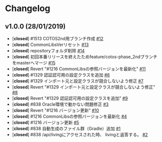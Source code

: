# Changelog

## v1.0.0 (28/01/2019)
- [**closed**] #1513 COTOS2nd用ブランチ作成 [#12](https://mygithub.ritscm.xyz/cotos/LivingAnswer/pull/12)
- [**closed**] CommonLibsVerリセット [#13](https://mygithub.ritscm.xyz/cotos/LivingAnswer/pull/13)
- [**closed**] repositoryフォルダ削除 [#14](https://mygithub.ritscm.xyz/cotos/LivingAnswer/pull/14)
- [**closed**] 初回本番リリースを終えたためfeature/cotos-phase_2ndブランチをmasterへマージ [#15](https://mygithub.ritscm.xyz/cotos/LivingAnswer/pull/15)
- [**closed**] Revert "#1216 CommonLibsの参照バージョンを最新化" [#11](https://mygithub.ritscm.xyz/cotos/LivingAnswer/pull/11)
- [**closed**] #1329 認証認可用の設定クラスを追加 [#6](https://mygithub.ritscm.xyz/cotos/LivingAnswer/pull/6)
- [**closed**] #1329 インポート元と設定クラスが競合しないよう修正 [#7](https://mygithub.ritscm.xyz/cotos/LivingAnswer/pull/7)
- [**closed**] Revert "#1329 インポート元と設定クラスが競合しないよう修正" [#8](https://mygithub.ritscm.xyz/cotos/LivingAnswer/pull/8)
- [**closed**] Revert "#1329 認証認可用の設定クラスを追加" [#9](https://mygithub.ritscm.xyz/cotos/LivingAnswer/pull/9)
- [**closed**] #838 Oracle環境で動かない問題修正 [#3](https://mygithub.ritscm.xyz/cotos/LivingAnswer/pull/3)
- [**closed**] Revert "#1216 バージョン更新" [#10](https://mygithub.ritscm.xyz/cotos/LivingAnswer/pull/10)
- [**closed**] #1216 CommonLibsの参照バージョンを最新化 [#4](https://mygithub.ritscm.xyz/cotos/LivingAnswer/pull/4)
- [**closed**] #1216 バージョン更新 [#5](https://mygithub.ritscm.xyz/cotos/LivingAnswer/pull/5)
- [**closed**] #838 自動生成のファイル群（Gradle）追加 [#1](https://mygithub.ritscm.xyz/cotos/LivingAnswer/pull/1)
- [**closed**] #838 /api/livingにアクセスされた時、 livingと返答する。 [#2](https://mygithub.ritscm.xyz/cotos/LivingAnswer/pull/2)
